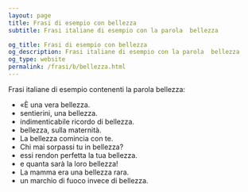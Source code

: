 ```yaml
---
layout: page
title: Frasi di esempio con bellezza 
subtitle: Frasi italiane di esempio con la parola  bellezza

og_title: Frasi di esempio con bellezza 
og_description: Frasi italiane di esempio con la parola  bellezza
og_type: website
permalink: /frasi/b/bellezza.html
---
```


Frasi italiane di esempio contenenti la parola bellezza:


- «È una vera bellezza.
- sentierini, una bellezza.
- indimenticabile ricordo di bellezza.
- bellezza, sulla maternità.
- La bellezza comincia con te.
- Chi mai sorpassi tu in bellezza?
- essi rendon perfetta la tua bellezza.
- e quanta sarà la loro bellezza!
- La mamma era una bellezza rara.
- un marchio di fuoco invece di bellezza.
